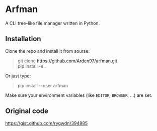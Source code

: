 # Arfman

A CLI tree-like file manager written in Python.

## Installation

Clone the repo and install it from sourse:  
>git clone https://github.com/Arden97/arfman.git  
>pip install -e .

Or just type:  
>pip install --user arfman

Make sure your environment variables (like `EDITOR`, `BROWSER`, ...) are set.

## Original code

https://gist.github.com/rygwdn/394885

